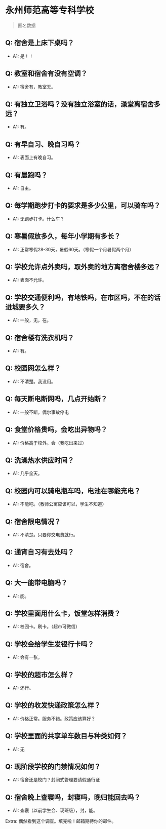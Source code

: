 # 永州师范高等专科学校

> 匿名数据

## Q: 宿舍是上床下桌吗？

- A1: 是！！

## Q: 教室和宿舍有没有空调？

- A1: 宿舍有，教室无。

## Q: 有独立卫浴吗？没有独立浴室的话，澡堂离宿舍多远？

- A1: 有。

## Q: 有早自习、晚自习吗？

- A1: 表面上有晚自习。

## Q: 有晨跑吗？

- A1: 自主。

## Q: 每学期跑步打卡的要求是多少公里，可以骑车吗？

- A1: 无跑步打卡。什么车？

## Q: 寒暑假放多久，每年小学期有多长？

- A1: 正常寒假28-30天，暑假60天。（寒假一个月暑假两个月）

## Q: 学校允许点外卖吗，取外卖的地方离宿舍楼多远？

- A1: 表面不允许。

## Q: 学校交通便利吗，有地铁吗，在市区吗，不在的话进城要多久？

- A1: 一般，无，在。

## Q: 宿舍楼有洗衣机吗？

- A1: 有。

## Q: 校园网怎么样？

- A1: 不清楚。我没用。

## Q: 每天断电断网吗，几点开始断？

- A1: 一般不断。偶尔事故停电

## Q: 食堂价格贵吗，会吃出异物吗？

- A1: 价格高于校外。会（我吃出来过）

## Q: 洗澡热水供应时间？

- A1: 几乎全天。

## Q: 校园内可以骑电瓶车吗，电池在哪能充电？

- A1: 不能吧。（教师公寓应该可以，学生不知道）

## Q: 宿舍限电情况？

- A1: 不清楚。只要你交电费就行。

## Q: 通宵自习有去处吗？

- A1: 宿舍。

## Q: 大一能带电脑吗？

- A1: 能。

## Q: 学校里面用什么卡，饭堂怎样消费？

- A1: 校园卡。刷卡。（超市可微信）

## Q: 学校会给学生发银行卡吗？

- A1: 会有一张。

## Q: 学校的超市怎么样？

- A1: 还行。

## Q: 学校的收发快递政策怎么样？

- A1: 价格正常。服务不错。政策应该算好？

## Q: 学校里面的共享单车数目与种类如何？

- A1: 无

## Q: 现阶段学校的门禁情况如何？

- A1: 宿舍还是校门？封闭式管理要请假通行证

## Q: 宿舍晚上查寝吗，封寝吗，晚归能回去吗？

- A1: 查寝（以前学生会、现班级），封，能。

Extra: 偶然看到这个调查。填完啦！邮箱期待你的邮件。